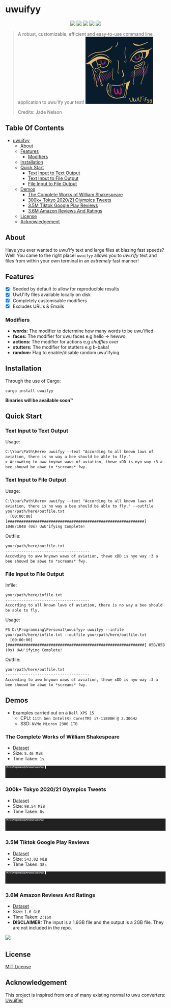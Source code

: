 # uwuifyy

<p align="center">
    <img src="https://img.shields.io/crates/v/uwuifyy"/>
    <img src="https://img.shields.io/github/license/sgoudham/uwuifyy"/>
    <img src="https://img.shields.io/badge/project%20type-personal-blueviolet"/>
    <img src="https://img.shields.io/github/last-commit/sgoudham/uwuifyy"/>
    <img src="https://img.shields.io/github/issues/sgoudham/uwuifyy?label=issues"/>
</p>

> A robust, customizable, efficient and easy-to-use command line application to uwu'ify your text!
![](logo/UwUifyy.png)
>
> Credits: Jade Nelson

## Table Of Contents

- [uwuifyy](#uwuifyy)
    * [About](#about)
    * [Features](#features)
        + [Modifiers](#modifiers)
    * [Installation](#installation)
    * [Quick Start](#quick-start)
        + [Text Input to Text Output](#text-input-to-text-output)
        + [Text Input to File Output](#text-input-to-file-output)
        + [File Input to File Output](#file-input-to-file-output)
    * [Demos](#Demos)
        + [The Complete Works of William Shakespeare](#the-complete-works-of-william-shakespeare)
        + [300k+ Tokyo 2020/21 Olympics Tweets](#300k+-tokyo-2020/21-olympics-tweets)
        + [3.5M Tiktok Google Play Reviews](#35m-tiktok-google-play-reviews)
        + [3.6M Amazon Reviews And Ratings](#36m-amazon-reviews-and-ratings)
    * [License](#license)
    * [Acknowledgement](#acknowledgement)

## About

Have you ever wanted to uwu'ify text and large files at blazing fast speeds? Well! You came to the right
place! `uwuifyy`
allows you to _uwu'ify_ text and files from within your own terminal in an _extremely_ fast manner!

## Features

- [x] Seeded by default to allow for reproducible results
- [x] UwU'ify files available locally on disk
- [x] Completely customisable modifiers
- [x] Excludes URL's & Emails

### Modifiers

- **words:** The modifier to determine how many words to be uwu'ified
- **faces:** The modifier for uwu faces e.g hello -> hewwo
- **actions:** The modifier for actions e.g *shuffles over*
- **stutters:** The modifier for stutters e.g b-baka!
- **random:** Flag to enable/disable random uwu'ifying

## Installation

Through the use of Cargo:
```commandline
cargo install uwuifyy
```

**Binaries will be available soon™**

## Quick Start

### Text Input to Text Output

Usage:

```commandline
C:\Your\Path\Here> uwuifyy --text "According to all known laws of aviation, there is no way a bee should be able to fly."
> Accowding to aww knyown waws of aviation, thewe xDD is nyo way :3 a bee shouwd be abwe to *screams* fwy.
```

### Text Input to File Output

Usage:

```commandline
C:\Your\Path\Here> uwuifyy --text "According to all known laws of aviation, there is no way a bee should be able to fly." --outfile your/path/here/outfile.txt
  [00:00:00] [############################################################] 104B/104B (0s) UwU'ifying Complete!
```

Outfile:

```text
your/path/here/outfile.txt
-------------------------------------
Accowding to aww knyown waws of aviation, thewe xDD is nyo way :3 a bee shouwd be abwe to *screams* fwy.
```

### File Input to File Output

Infile:

```text
your/path/here/infile.txt
-------------------------------------
According to all known laws of aviation, there is no way a bee should be able to fly.
```

Usage:

```commandline
PS D:\Programming\Personal\uwuifyy> uwuifyy --infile your/path/here/infile.txt --outfile your/path/here/outfile.txt                                                                           
  [00:00:00] [############################################################] 85B/85B (0s) UwU'ifying Complete! 
```

Outfile:

```text
your/path/here/outfile.txt
-------------------------------------
Accowding to aww knyown waws of aviation, thewe xDD is nyo way :3 a bee shouwd be abwe to *screams* fwy.
```

## Demos

- Examples carried out on a `Dell XPS 15`
    - CPU: `11th Gen Intel(R) Core(TM) i7-11800H @ 2.30GHz`
    - SSD: `NVMe Micron 2300 1TB`

### The Complete Works of William Shakespeare

- [Dataset](https://www.kaggle.com/kewagbln/shakespeareonline)
- Size: `5.46 MiB`
- Time Taken: `1s`

![](examples/gifs/william-shakespeare.gif)

### 300k+ Tokyo 2020/21 Olympics Tweets

- [Dataset](https://www.kaggle.com/amritpal333/tokyo-olympics-2021-tweets)
- Size: `98.54 MiB`
- Time Taken: `8s`

![](examples/gifs/tokyo-2020-olympics-tweets.gif)

### 3.5M Tiktok Google Play Reviews

- [Dataset](https://www.kaggle.com/shivamb/35-million-tiktok-mobile-app-reviews)
- Size: `543.02 MiB`
- TIme Taken: `38s`

![](examples/gifs/tiktok_app_reviews.gif)

### 3.6M Amazon Reviews And Ratings

- [Dataset](https://www.kaggle.com/bittlingmayer/amazonreviews?select=train.ft.txt.bz2)
- Size: `1.6 GiB`
- Time Taken: `2:16m`
- **DISCLAIMER:** The input is a 1.6GB file and the output is a 2GB file. They are not included in the repo.

![](examples/gifs/amazon-ratings-reviews.gif)

## License

[MIT License](LICENSE)

## Acknowledgement

This project is inspired from one of many existing normal to uwu converters:
[Uwuifier](https://github.com/Schotsl/Uwuifier-node)